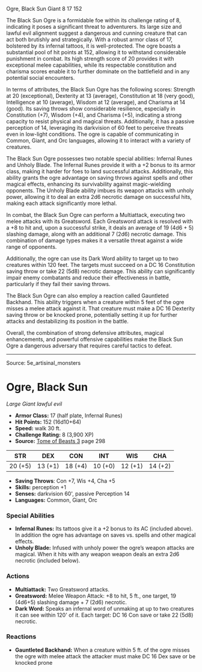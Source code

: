 <MonsterName/>Ogre, Black Sun</MonsterName>
<CreatureType/>Giant</CreatureType>
<CR/>8</CR>
<AC/>17</AC>
<HP/>152</HP>
<summary>The Black Sun Ogre is a formidable foe within its challenge rating of 8, indicating it poses a significant threat to adventurers. Its large size and lawful evil alignment suggest a dangerous and cunning creature that can act both brutishly and strategically. With a robust armor class of 17, bolstered by its infernal tattoos, it is well-protected. The ogre boasts a substantial pool of hit points at 152, allowing it to withstand considerable punishment in combat. Its high strength score of 20 provides it with exceptional melee capabilities, while its respectable constitution and charisma scores enable it to further dominate on the battlefield and in any potential social encounters.</summary>

<detail>

In terms of attributes, the Black Sun Ogre has the following scores: Strength at 20 (exceptional), Dexterity at 13 (average), Constitution at 18 (very good), Intelligence at 10 (average), Wisdom at 12 (average), and Charisma at 14 (good). Its saving throws show considerable resilience, especially in Constitution (+7), Wisdom (+4), and Charisma (+5), indicating a strong capacity to resist physical and magical threats. Additionally, it has a passive perception of 14, leveraging its darkvision of 60 feet to perceive threats even in low-light conditions. The ogre is capable of communicating in Common, Giant, and Orc languages, allowing it to interact with a variety of creatures.

The Black Sun Ogre possesses two notable special abilities: Infernal Runes and Unholy Blade. The Infernal Runes provide it with a +2 bonus to its armor class, making it harder for foes to land successful attacks. Additionally, this ability grants the ogre advantage on saving throws against spells and other magical effects, enhancing its survivability against magic-wielding opponents. The Unholy Blade ability imbues its weapon attacks with unholy power, allowing it to deal an extra 2d6 necrotic damage on successful hits, making each attack significantly more lethal.

In combat, the Black Sun Ogre can perform a Multiattack, executing two melee attacks with its Greatsword. Each Greatsword attack is resolved with a +8 to hit and, upon a successful strike, it deals an average of 19 (4d6 + 5) slashing damage, along with an additional 7 (2d6) necrotic damage. This combination of damage types makes it a versatile threat against a wide range of opponents. 

Additionally, the ogre can use its Dark Word ability to target up to two creatures within 120 feet. The targets must succeed on a DC 16 Constitution saving throw or take 22 (5d8) necrotic damage. This ability can significantly impair enemy combatants and reduce their effectiveness in battle, particularly if they fail their saving throws.

The Black Sun Ogre can also employ a reaction called Gauntleted Backhand. This ability triggers when a creature within 5 feet of the ogre misses a melee attack against it. That creature must make a DC 16 Dexterity saving throw or be knocked prone, potentially setting it up for further attacks and destabilizing its position in the battle.

Overall, the combination of strong defensive attributes, magical enhancements, and powerful offensive capabilities make the Black Sun Ogre a dangerous adversary that requires careful tactics to defeat.</detail>



---

Source: 5e_artisinal_monsters

# Ogre, Black Sun

*Large* *Giant* *lawful evil*

- **Armor Class:** 17 (half plate, Infernal Runes)
- **Hit Points:** 152 (16d10+64)
- **Speed:** walk 30 ft.
- **Challenge Rating:** 8 (3,900 XP)
- **Source:** [Tome of Beasts 3](https://koboldpress.com/kpstore/product/tome-of-beasts-3-for-5th-edition/) page 298

| STR | DEX | CON | INT | WIS | CHA |
| --- | --- | --- | --- | --- | --- |
| 20 (+5) | 13 (+1) | 18 (+4) | 10 (+0) | 12 (+1) | 14 (+2) |

- **Saving Throws**: Con +7, Wis +4, Cha +5
- **Skills:** perception +1
- **Senses:** darkvision 60', passive Perception 14
- **Languages:** Common, Giant, Orc

### Special Abilities

- **Infernal Runes:** Its tattoos give it a +2 bonus to its AC (included above). In addition the ogre has advantage on saves vs. spells and other magical effects.
- **Unholy Blade:** Infused with unholy power the ogre’s weapon attacks are magical. When it hits with any weapon weapon deals an extra 2d6 necrotic (included below).

### Actions

- **Multiattack:** Two Greatsword attacks.
- **Greatsword:** Melee Weapon Attack: +8 to hit, 5 ft., one target, 19 (4d6+5) slashing damage + 7 (2d6) necrotic.
- **Dark Word:** Speaks an infernal word of unmaking at up to two creatures it can see within 120' of it. Each target: DC 16 Con save or take 22 (5d8) necrotic.

### Reactions

- **Gauntleted Backhand:** When a creature within 5 ft. of the ogre misses the ogre with melee attack the attacker must make DC 16 Dex save or be knocked prone




